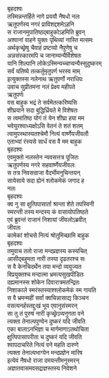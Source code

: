 बृहदश्वः  
तस्मिन्नन्तर्हिते नागे प्रययौ नैषधो नलः  
ऋतुपर्णस्य नगरं प्राविशद्दशमेऽहनि  
स राजानमुपातिष्ठद्बाहुकोऽहमिति ब्रुवन्  
अश्वानां वाहने युक्तः पृथिव्यां नास्ति मत्समः  
अर्थकृच्छ्रेषु चैवाहं प्रष्टव्यो नैपुणेषु च  
अन्नसंस्कारमपि च जानाम्यन्यैर्विशेषतः  
यानि शिल्पानि लोकेऽस्मिन्यच्चाप्यन्यैस्सुदुष्करम्  
सर्वं यतिष्ये तत्कर्तुमृतुपर्ण भरस्व माम्  
इत्युक्तस्स नलेनाथ ऋतुपर्णो नराधिपः  
उवाच सुप्रीतमना नलं प्रेक्ष्य महीपते  
ऋतुपर्णः  
वस बाहुक भद्रं ते सर्वमेतत्करिष्यसि  
शीघ्रयाने सदा बुद्धिर्ध्रियते मे विशेषतः  
स त्वमातिष्ठ योगं तं येन शीघ्रा हया मम  
भवेयुरश्वाध्यक्षोऽसि वेतनं ते शतं शतम्  
त्वामुपस्थास्यतश्चेमौ नित्यं वार्ष्णेयजीवलौ  
एताभ्यां रंस्यसे सार्धं वस वै मम बाहुक  
बृहदश्वः  
एवमुक्तो नलस्तेन न्यवसत्तत्र पूजितः  
ऋतुपर्णस्य नगरे सहवार्ष्णेयजीवलः  
स तत्र निवसन्राजा वैदर्भीमनुचिन्तयन्  
सायेसाये सदा ह्येनं श्लोकमेकं जगाद ह  
नलः  
बृहदश्वः  
क्व नु सा क्षुत्पिपासार्ता श्रान्ता शेते तपस्विनी  
स्मरन्ती तस्य मन्दस्य कं वासायोपतिष्ठते  
एवं ब्रुवन्तं राजानं निशायां जीवलोऽब्रवीत्  
जीवलः  
कामेकां शोचसे नित्यं श्रोतुमिच्छामि बाहुक  
बृहदश्वः  
तमुवाच ततो राजा मन्दप्रज्ञस्य कस्यचित्  
आसीद्बहुमता नारी तस्या दृढतरश्च सः  
स वै केनचिदर्थेन तया मन्दो व्ययुज्यत  
विप्रयुक्तश्च मन्दात्मा भ्रमत्यसुखपीडितः  
दह्यमानस्स शोकेन दिवारात्रमतन्द्रितः  
निशाकाले स्मरंस्तस्याश्श्लोकमेकं स्म गायति  
स वै भ्रमन्महीं सर्वां क्वचिन्नासाद्य किञ्चन  
वसत्यनर्हस्तद्दुःखं भूय एवानुसंस्मरन्  
सा तु तं पुरुषं नारी कृच्छ्रेऽप्यनुगता वने  
त्यक्ता तेनाल्पपुण्येन दुष्करं यदि जीवति  
एका बालाऽनभिज्ञा च मार्गमाणाऽतथोचिता  
क्षुत्पिपासापरीता च दुष्करं यदि जीवति  
श्वापदाचरिते नित्यं वने महति दारुणे  
त्यक्ता तेनाल्पभाग्येन मन्दप्रज्ञेन मारिष  
इत्येवं नैषधो राजा दमयन्तीमनुस्मरन्  
अज्ञातवासमवसद्राज्ञस्तस्य निवेशने  
